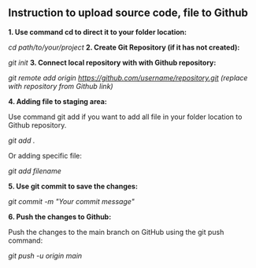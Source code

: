 ## Instruction to upload source code, file to Github

**1. Use command cd to direct it to your folder location:** 

*cd path/to/your/project*
**2. Create Git Repository (if it has not created):**

*git init*
**3. Connect local repository with with Github repository:**

*git remote add origin https://github.com/username/repository.git (replace with repository from Github link)*

**4. Adding file to staging area:**

Use command git add if you want to add all file in your folder location to Github repository.

*git add .*

Or adding specific file: 

*git add filename*

**5. Use git commit to save the changes:**

*git commit -m "Your commit message"*

**6. Push the changes to Github:**

Push the changes to the main branch on GitHub using the git push command:

*git push -u origin main*
